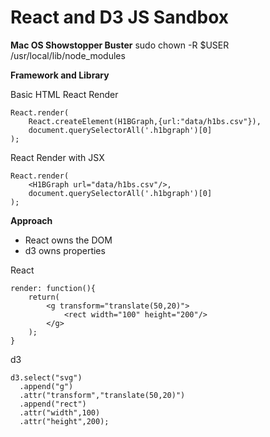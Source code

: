 # React and D3 JS Sandbox

**Mac OS Showstopper Buster**
sudo chown -R $USER /usr/local/lib/node_modules

**Framework and Library**

Basic HTML React Render 

```
React.render(
    React.createElement(H1BGraph,{url:"data/h1bs.csv"}),
    document.querySelectorAll('.h1bgraph')[0]
);
```

React Render with JSX 

```
React.render(
    <H1BGraph url="data/h1bs.csv"/>,
    document.querySelectorAll('.h1bgraph')[0]
);
```

**Approach**
* React owns the DOM
* d3 owns properties 

React

```
render: function(){
    return(
        <g transform="translate(50,20)">
            <rect width="100" height="200"/>
        </g>
    );
}
```

d3

```
d3.select("svg")
  .append("g")
  .attr("transform","translate(50,20)")
  .append("rect")
  .attr("width",100)
  .attr("height",200);

```

